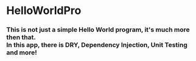 # HelloWorldPro

### This is not just a simple Hello World program, it's much more then that. <br /> In this app, there is DRY, Dependency Injection, Unit Testing and more!
